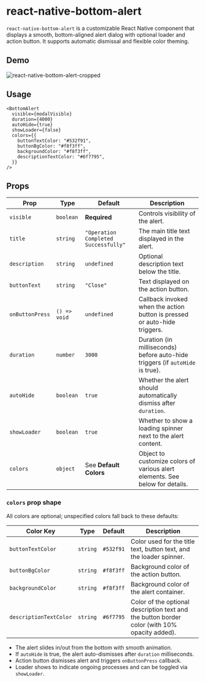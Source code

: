 # react-native-bottom-alert

`react-native-bottom-alert` is a customizable React Native component that displays a smooth, bottom-aligned alert dialog with optional loader and action button. It supports automatic dismissal and flexible color theming.

## Demo

![react-native-bottom-alert-cropped](https://github.com/user-attachments/assets/3c05f576-6026-44b7-98d9-f54223d11e8f)

## Usage

```tsx
<BottomAlert
  visible={modalVisible}
  duration={4000}
  autoHide={true}
  showLoader={false}
  colors={{
    buttonTextColor: "#532f91",
    buttonBgColor: "#f8f3ff",
    backgroundColor: "#f8f3ff",
    descriptionTextColor: "#6f7795",
  }}
/>
```

## Props

| Prop            | Type         | Default                              | Description                                                                   |
| --------------- | ------------ | ------------------------------------ | ----------------------------------------------------------------------------- |
| `visible`       | `boolean`    | **Required**                         | Controls visibility of the alert.                                             |
| `title`         | `string`     | `"Operation Completed Successfully"` | The main title text displayed in the alert.                                   |
| `description`   | `string`     | `undefined`                          | Optional description text below the title.                                    |
| `buttonText`    | `string`     | `"Close"`                            | Text displayed on the action button.                                          |
| `onButtonPress` | `() => void` | `undefined`                          | Callback invoked when the action button is pressed or auto-hide triggers.     |
| `duration`      | `number`     | `3000`                               | Duration (in milliseconds) before auto-hide triggers (if `autoHide` is true). |
| `autoHide`      | `boolean`    | `true`                               | Whether the alert should automatically dismiss after `duration`.              |
| `showLoader`    | `boolean`    | `true`                               | Whether to show a loading spinner next to the alert content.                  |
| `colors`        | `object`     | See **Default Colors**               | Object to customize colors of various alert elements. See below for details.  |

### `colors` prop shape

All colors are optional; unspecified colors fall back to these defaults:

| Color Key              | Type     | Default   | Description                                                                                  |
| ---------------------- | -------- | --------- | -------------------------------------------------------------------------------------------- |
| `buttonTextColor`      | `string` | `#532f91` | Color used for the title text, button text, and the loader spinner.                          |
| `buttonBgColor`        | `string` | `#f8f3ff` | Background color of the action button.                                                       |
| `backgroundColor`      | `string` | `#f8f3ff` | Background color of the alert container.                                                     |
| `descriptionTextColor` | `string` | `#6f7795` | Color of the optional description text and the button border color (with 10% opacity added). |

- The alert slides in/out from the bottom with smooth animation.
- If `autoHide` is true, the alert auto-dismisses after `duration` milliseconds.
- Action button dismisses alert and triggers `onButtonPress` callback.
- Loader shows to indicate ongoing processes and can be toggled via `showLoader`.
